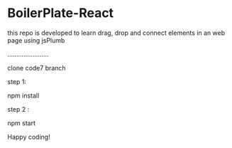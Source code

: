 # BoilerPlate-React

this repo is developed to learn drag, drop and connect elements in an web page using jsPlumb

.......................

clone code7 branch

step 1:

npm install

step 2 :

npm start


Happy coding!
